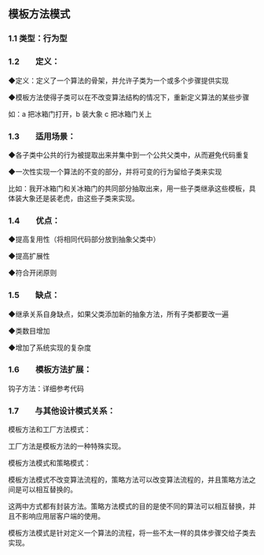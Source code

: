 ## 模板方法模式
### 1.1 类型：行为型

### 1.2　　定义：

◆定义：定义了一个算法的骨架，并允许子类为一个或多个步骤提供实现

◆模板方法使得子类可以在不改变算法结构的情况下，重新定义算法的某些步骤

如：a 把冰箱门打开，b 装大象  c 把冰箱门关上

### 1.3　　适用场景：
◆各子类中公共的行为被提取出来并集中到一个公共父类中，从而避免代码重复

◆一次性实现一个算法的不变的部分，并将可变的行为留给子类来实现

比如：我开冰箱门和关冰箱门的共同部分抽取出来，用一些子类继承这些模板，具体装大象还是装老虎，由这些子类来实现。

### 1.4　　优点：
◆提高复用性（将相同代码部分放到抽象父类中）

◆提高扩展性

◆符合开闭原则

### 1.5　　缺点：
◆继承关系自身缺点，如果父类添加新的抽象方法，所有子类都要改一遍

◆类数目增加

◆增加了系统实现的复杂度

### 1.6　　模板方法扩展：
钩子方法：详细参考代码

### 1.7　　与其他设计模式关系：
模板方法和工厂方法模式：

工厂方法是模板方法的一种特殊实现。

模板方法模式和策略模式：

模板方法模式不改变算法流程的，策略方法可以改变算法流程的，并且策略方法之间是可以相互替换的。

这两中方式都有封装方法。策略方法模式的目的是使不同的算法可以相互替换，并且不影响应用层客户端的使用。

模板方法模式是针对定义一个算法的流程，将一些不太一样的具体步骤交给子类去实现。

















